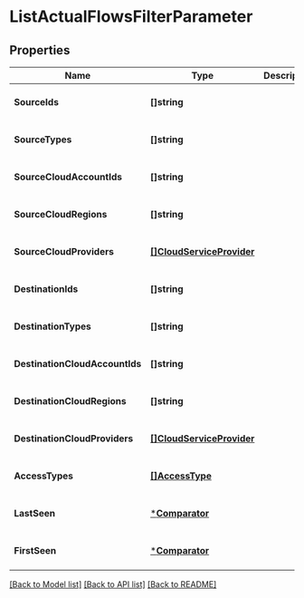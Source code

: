 # ListActualFlowsFilterParameter

## Properties
Name | Type | Description | Notes
------------ | ------------- | ------------- | -------------
**SourceIds** | **[]string** |  | [optional] [default to null]
**SourceTypes** | **[]string** |  | [optional] [default to null]
**SourceCloudAccountIds** | **[]string** |  | [optional] [default to null]
**SourceCloudRegions** | **[]string** |  | [optional] [default to null]
**SourceCloudProviders** | [**[]CloudServiceProvider**](CloudServiceProvider.md) |  | [optional] [default to null]
**DestinationIds** | **[]string** |  | [optional] [default to null]
**DestinationTypes** | **[]string** |  | [optional] [default to null]
**DestinationCloudAccountIds** | **[]string** |  | [optional] [default to null]
**DestinationCloudRegions** | **[]string** |  | [optional] [default to null]
**DestinationCloudProviders** | [**[]CloudServiceProvider**](CloudServiceProvider.md) |  | [optional] [default to null]
**AccessTypes** | [**[]AccessType**](AccessType.md) |  | [optional] [default to null]
**LastSeen** | [***Comparator**](Comparator.md) |  | [optional] [default to null]
**FirstSeen** | [***Comparator**](Comparator.md) |  | [optional] [default to null]

[[Back to Model list]](../README.md#documentation-for-models) [[Back to API list]](../README.md#documentation-for-api-endpoints) [[Back to README]](../README.md)

